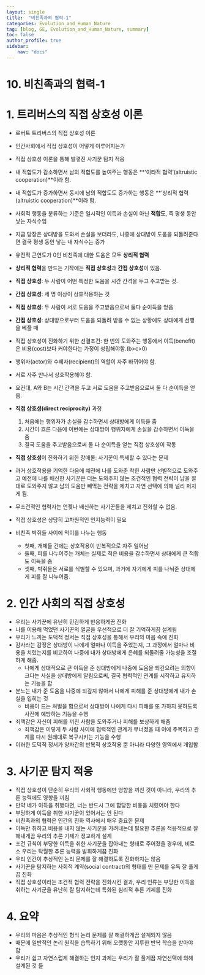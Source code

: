 ```yaml
---
layout: single
title:  "비친족과의 협력-1"
categories: Evolution_and_Human_Nature
tag: [blog, GE, Evolution_and_Human_Nature, summary]
toc: false
author_profile: true
sidebar:
    nav: "docs"
---
```


# 10. 비친족과의 협력-1

# 1. 트리버스의 직접 상호성 이론

- 로버트 트리버스의 직접 상호성 이론
- 인간사회에서 직접 상호성이 어떻게 이루어지는가
- 직접 상호성 이론을 통해 발곃진 사기꾼 탐지 적응

- 내 적합도가 감소하면서 남의 적합도를 높여주는 행동은 **’이타적 협력’(altruistic cooperation)**이라 함.
- 내 적합도가 증가하면서 동시에 남의 적합도도 증가하는 행동은 **’상리적 협력(altruistic cooperation)**이라 함.
- 사회적 행동을 분류하는 기준은 일시적인 이득과 손실이 아닌 **적합도**, 즉 평생 동안 낳는 자식수임
- 지금 당장은 상대방을 도와서 손실을 보더라도, 나중에 상대방이 도움을 되돌려준다면 결국 평생 동안 낳는 내 자식수는 증가
- 유전적 근연도가 0인 비친족에 대한 도움은 모두 **상리적 협력**
- **상리적 협력**을 만드는 기작에는 **직접 상호성**과 **간접 상호성**이 있음.
- **직접 상호성**: 두 사람이 어떤 특정한 도움을 시간 간격을 두고 주고받는 것.
- **간접 상호성**: 세 명 이상이 상호작용하는 것
- **직접 상호성**: 두 사람이 서로 도움을 주고받음으로써 둘다 순이득을 얻음
- **간접 상호성**: 상대방으로부터 도움을 되돌려 받을 수 없는 상황에도 상대에게 선행을 베풀 때

- 직접 상호성이 진화하기 위한 선결조건: 한 번의 도와주는 행동에서 이득(benefit)은 비용(cost)보다 커야한다는 가정이 성립해야함.(b>c>0)
- 행위자(actor)와 수혜자(recipient)의 역할이 자주 바뀌어야 함.
- 서로 자주 만나서 상호작용해야 함.
- 요컨대, A와 B는 시간 간격을 두고 서로 도움을 주고받음으로써 둘 다 순이득을 얻음.

- **직접 상호성(direct reciprocity)** 과정
    1. 처음에는 행위자가 손실을 감수하면서 상대방에게 이득을 줌
    2. 시간이 흐른 다음에 이번에는 상대방이 행위자에게 손실을 감수하면서 이득을 줌
    3. 결국 도움을 주고받음으로써 둘 다 순이득을 얻는 직접 상호성이 작동

- **직접 상호성**이 진화하기 위한 장애물: 사기꾼이 득세할 수 있다는 문제

- 과거 상호작용을 기억한 다음에 예전에 나를 도와준 착한 사람만 선별적으로 도와주고 예전에 나를 배신한 사기꾼은 더는 도와주지 않는 조건적인 협력 전략이 남을 절대로 도와주지 않고 남의 도움만 빼먹는 전략을 제치고 자연 선택에 의해 널리 퍼지게 됨.
- 무조건적인 협력자는 언젲나 배신하는 사기꾼들을 제치고 진화할 수 없음.
- 직접 상호성은 상당히 고차원적인 인지능력이 필요

- 비친족 박쥐들 사이에 먹이를 나누는 행동
    - 첫째, 개체들 간에는 상호작용이 반복적으로 자주 일어남
    - 둘째, 피를 나누어주는 개체는 실제로 적은 비용을 감수하면서 상대에게 큰 적합도 이득을 줌
    - 셋째, 박쥐들은 서로를 식별할 수 있으며, 과거에 자기에게 피를 나눠준 상대에게 피를 잘 나누어줌.

# 2. 인간 사회의 직접 상호성

- 우리는 사기꾼에 유난히 민감하게 반응하게끔 진화
- 나를 이용해 먹었던 사기꾼의 얼굴을 우선적으로 더 잘 기억하게끔 설계됨
- 우리가 느끼는 도덕적 정서는 직접 상호성을 통해서 우리의 마음 속에 진화
- 감사라는 감정은 상대방이 나에게 얼마나 이득을 주었는지, 그 과정에서 얼마나 비용을 치렀는지를 비교하여 나중에 내가 상대방에게 은혜를 되돌려줄 가능성을 조절하게 해줌.
    - 나에게 상대적으로 큰 이득을 준 상대방에게 나중에 도움을 되갚으려는 의향이 크다는 사실을 상대방에게 알림으로써, 결국 협력적인 관계를 시작하고 유지하는 기능을 함
- 분노는 내가 준 도움을 나중에 되갚지 않아서 나에게 피해를 준 상대방에게 내가 손실을 입히는 것
    - 비용이 드는 처벌을 함으로써 상대방이 나에게 다시 피해를 또 가하지 못하도록 사전에 예방하는 기능을 수행
- 죄책감은 자신이 피해를 끼친 사람을 도와주거나 피해를 보상하게 해줌
    - 죄책감은 이렇게 두 사람 사이에 협력적인 관계가 무너졌을 때 이에 주목하고 관계를 다시 원래대로 복구시키는 기능을 수행
- 이러한 도덕적 정서가 양자간의 반복적 상호작용 뿐 아니라 다양한 영역에서 개입함

# 3. 사기꾼 탐지 적응

- 직접 상호성이 단순히 우리의 사회적 행동에만 영향을 끼친 것이 아니라, 우리의 추론 능력에도 영향을 끼침
- 만약 네가 이득을 취했다면, 너는 반드시 그에 합당한 비용을 치렀어야 한다
- 부당하게 이득을 취한 사기꾼이 있어서는 안 된다
- 비친족과의 협력은 인간의 진화 역사에서 매우 중요한 문제
- 이득만 취하고 비용을 내지 않는 사기꾼을 가려내는데 필요한 추론을 적응적으로 잘 해내게끔 우리의 추론 기제가 정교하게 설계
- 조건 규칙이 부당한 이득을 취한 사기꾼을 잡아내는 형태로 주어졌을 경우에, 비로소 우리는 탁월한 추론 능력을 발휘하게끔 진화
- 우리 인간이 추상적인 논리 문제를 잘 해결하도록 진화하지는 않음
- 사기꾼을 탐지하는 사회적 계약(social contract)의 형태를 띤 문제를 유독 잘 풀게끔 진화
- 직접 상호성이라는 조건적 협력 전략을 진화시킨 결과, 우리 인류는 부당한 이득을 취하는 사기군을 유난히 잘 탐지하는데 특화된 심리적 추론 기제를 진화

# 4. 요약

- 우리의 마음은 추상적인 형식 논리 문제를 잘 해결하게끔 설계되지 않음
- 때문에 일반적인 논리 원칙을 습득하기 위해 오랫동안 지루한 반복 학습을 받아야 함
- 우리가 쉽고 자연스럽게 해결하는 인지 과제는 우리가 잘 풀게끔 자연선택에 의해 설계된 것 들